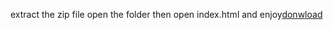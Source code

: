 extract the zip file open the folder then open index.html and enjoy[donwload](https://github.com/vialonitasuhardiman/erp/archive/refs/tags/erp.zip)
